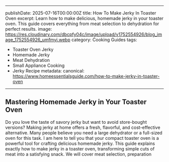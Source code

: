 
---
publishDate: 2025-07-16T00:00:00Z
title: How To Make Jerky In Toaster Oven
excerpt: Learn how to make delicious, homemade jerky in your toaster oven. This guide covers everything from meat selection to dehydration for perfect results.
image: https://res.cloudinary.com/dbcpfy04c/image/upload/v1752554926/blog_image_1752554926_umfmyj.webp
category: Cooking Guides
tags:
  - Toaster Oven Jerky
  - Homemade Jerky
  - Meat Dehydration
  - Small Appliance Cooking
  - Jerky Recipe
metadata:
  canonical: https://www.homeessentialsguide.com/how-to-make-jerky-in-toaster-oven
---

## Mastering Homemade Jerky in Your Toaster Oven

Do you love the taste of savory jerky but want to avoid store-bought versions? Making jerky at home offers a fresh, flavorful, and cost-effective alternative. Many people believe you need a large dehydrator or a full-sized oven for this task. I am here to tell you that your compact toaster oven is a powerful tool for crafting delicious homemade jerky. This guide explains exactly how to make jerky in a toaster oven, transforming simple cuts of meat into a satisfying snack. We will cover meat selection, preparation